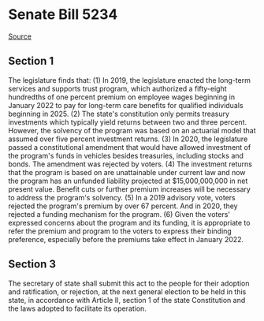 # Senate Bill 5234

[Source](http://lawfilesext.leg.wa.gov/biennium/2021-22/Xml/Bills/Senate%20Bills/5234.xml)
## Section 1
The legislature finds that:
(1) In 2019, the legislature enacted the long-term services and supports trust program, which authorized a fifty-eight hundredths of one percent premium on employee wages beginning in January 2022 to pay for long-term care benefits for qualified individuals beginning in 2025.
(2) The state's constitution only permits treasury investments which typically yield returns between two and three percent. However, the solvency of the program was based on an actuarial model that assumed over five percent investment returns.
(3) In 2020, the legislature passed a constitutional amendment that would have allowed investment of the program's funds in vehicles besides treasuries, including stocks and bonds. The amendment was rejected by voters.
(4) The investment returns that the program is based on are unattainable under current law and now the program has an unfunded liability projected at $15,000,000,000 in net present value. Benefit cuts or further premium increases will be necessary to address the program's solvency.
(5) In a 2019 advisory vote, voters rejected the program's premium by over 67 percent. And in 2020, they rejected a funding mechanism for the program.
(6) Given the voters' expressed concerns about the program and its funding, it is appropriate to refer the premium and program to the voters to express their binding preference, especially before the premiums take effect in January 2022.

## Section 3
The secretary of state shall submit this act to the people for their adoption and ratification, or rejection, at the next general election to be held in this state, in accordance with Article II, section 1 of the state Constitution and the laws adopted to facilitate its operation.
